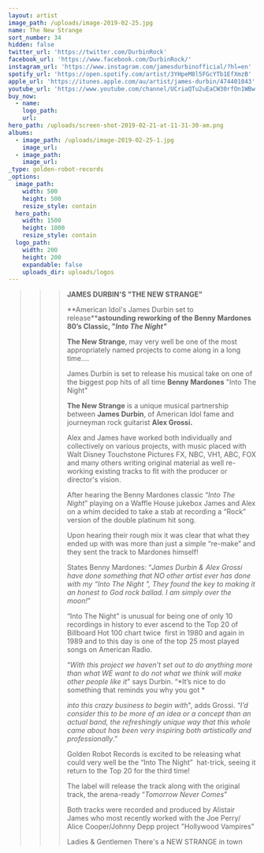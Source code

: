 ```yaml
---
layout: artist
image_path: /uploads/image-2019-02-25.jpg
name: The New Strange
sort_number: 34
hidden: false
twitter_url: 'https://twitter.com/DurbinRock'
facebook_url: 'https://www.facebook.com/DurbinRock/'
instagram_url: 'https://www.instagram.com/jamesdurbinofficial/?hl=en'
spotify_url: 'https://open.spotify.com/artist/3YHpeM8l5FGcYTb1EfXmzB'
apple_url: 'https://itunes.apple.com/au/artist/james-durbin/474401043'
youtube_url: 'https://www.youtube.com/channel/UCriaQTu2uEaCW30rfOn1WBw'
buy_now:
  - name:
    logo_path:
    url:
hero_path: /uploads/screen-shot-2019-02-21-at-11-31-30-am.png
albums:
  - image_path: /uploads/image-2019-02-25-1.jpg
    image_url:
  - image_path:
    image_url:
_type: golden-robot-records
_options:
  image_path:
    width: 500
    height: 500
    resize_style: contain
  hero_path:
    width: 1500
    height: 1000
    resize_style: contain
  logo_path:
    width: 200
    height: 200
    expandable: false
    uploads_dir: uploads/logos
---
```


> > > **JAMES DURBIN'S "THE NEW STRANGE"**
> > >
> > >
> > > **American Idol's James Durbin set to release****astounding reworking of the Benny Mardones 80’s Classic, "*Into The Night"***
> > >
> > >
> > > **The New Strange**, may very well be one of the most appropriately named projects to come along in a long time…. 
> > >
> > >
> > > James Durbin is set to release his musical take on one of the biggest pop hits of all time **Benny Mardones** "Into The Night"
> > >
> > >
> > > **The New Strange** is a unique musical partnership between **James Durbin**, of American Idol fame and journeyman rock guitarist **Alex Grossi.**
> > >
> > >
> > > Alex and James have worked both individually and collectively on various projects, with music placed with Walt Disney Touchstone Pictures FX, NBC, VH1, ABC, FOX and many others writing original material as well re-working existing tracks to fit with the producer or director's vision. 
> > >
> > >
> > > After hearing the Benny Mardones classic “*Into The Night*” playing on a Waffle House jukebox James and Alex on a whim decided to take a stab at recording a “Rock” version of the double platinum hit song. 
> > >
> > >
> > > Upon hearing their rough mix it was clear that what they ended up with was more than just a simple “re-make” and they sent the track to Mardones himself!
> > >
> > >
> > > States Benny Mardones: “*James Durbin & Alex Grossi have done something that NO other artist ever has done with my “Into The Night ”, They found the key to making it an honest to God rock ballad. I am simply over the moon!*”
> > >
> > >
> > > “Into The Night” is unusual for being one of only 10 recordings in history to ever ascend to the Top 20 of Billboard Hot 100 chart twice  first in 1980 and again in 1989 and to this day is one of the top 25 most played songs on American Radio.
> > >
> > >
> > > “*With this project we haven’t set out to do anything more than what WE want to do not what we think will make other people like it*" says Durbin. “*It’s nice to do something that reminds you why you got *
> > >
> > >
> > > *into this crazy business to begin with*", adds Grossi. *“I’d consider this to be more of an idea or a concept than an actual band, the refreshingly unique way that this whole came about has been very inspiring both artistically and professionally*.”
> > >
> > >
> > > Golden Robot Records is excited to be releasing what could very well be the “Into The Night”  hat-trick, seeing it return to the Top 20 for the third time! 
> > >
> > >
> > > The label will release the track along with the original track, the arena-ready “*Tomorrow Never Comes*”
> > >
> > >
> > > Both tracks were recorded and produced by Alistair James who most recently worked with the Joe Perry/ Alice Cooper/Johnny Depp project "Hollywood Vampires"
> > >
> > >
> > > Ladies & Gentlemen There's a NEW STRANGE in town